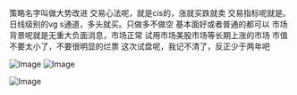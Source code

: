 

策略名字叫做大势改进
交易心法呢，就是cis的，涨就买跌就卖
交易指标呢就是。日线级别的vg s通道，多头就买。只做多不做空
基本面好或者普通的都可以
市场背景呢就是无重大负面消息，市场正常
试用市场美股市场等长期上涨的市场
市值不要太小了，不要很明显的烂票
这次试盘呢，我记不清了，反正少于两年吧

![Image](https://github.com/user-attachments/assets/3adab70a-24d8-4db6-9f12-189efd423fd7)
![Image](https://github.com/user-attachments/assets/9b0bc2d5-9cbc-4a44-a602-e3f816d3e1a6)

![Image](https://github.com/user-attachments/assets/8b8237ed-9b8b-4886-b1d9-942864c2defb)
